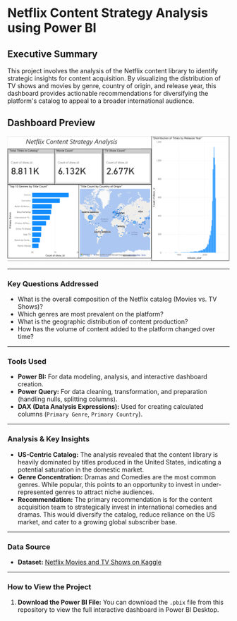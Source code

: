 # Netflix Content Strategy Analysis using Power BI

## Executive Summary
This project involves the analysis of the Netflix content library to identify strategic insights for content acquisition. By visualizing the distribution of TV shows and movies by genre, country of origin, and release year, this dashboard provides actionable recommendations for diversifying the platform's catalog to appeal to a broader international audience.

## Dashboard Preview
![Dashboard Preview](Dashboard_preview.png)

---

### Key Questions Addressed
- What is the overall composition of the Netflix catalog (Movies vs. TV Shows)?
- Which genres are most prevalent on the platform?
- What is the geographic distribution of content production?
- How has the volume of content added to the platform changed over time?

---

### Tools Used
- **Power BI:** For data modeling, analysis, and interactive dashboard creation.
- **Power Query:** For data cleaning, transformation, and preparation (handling nulls, splitting columns).
- **DAX (Data Analysis Expressions):** Used for creating calculated columns (`Primary Genre`, `Primary Country`).

---

### Analysis & Key Insights
- **US-Centric Catalog:** The analysis revealed that the content library is heavily dominated by titles produced in the United States, indicating a potential saturation in the domestic market.
- **Genre Concentration:** Dramas and Comedies are the most common genres. While popular, this points to an opportunity to invest in under-represented genres to attract niche audiences.
- **Recommendation:** The primary recommendation is for the content acquisition team to strategically invest in international comedies and dramas. This would diversify the catalog, reduce reliance on the US market, and cater to a growing global subscriber base.

---

### Data Source
- **Dataset:** [Netflix Movies and TV Shows on Kaggle](https://www.kaggle.com/datasets/rahulvyasm/netflix-movies-and-tv-shows)

---

### How to View the Project
1. **Download the Power BI File:** You can download the `.pbix` file from this repository to view the full interactive dashboard in Power BI Desktop.
